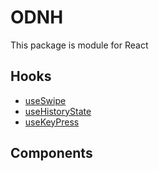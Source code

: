 # ODNH

This package is module for React

 
## Hooks 
- [useSwipe](packages/useSwipe)
- [useHistoryState](packages/useHistoryState)
- [useKeyPress](packages/useKeyPress)

## Components
